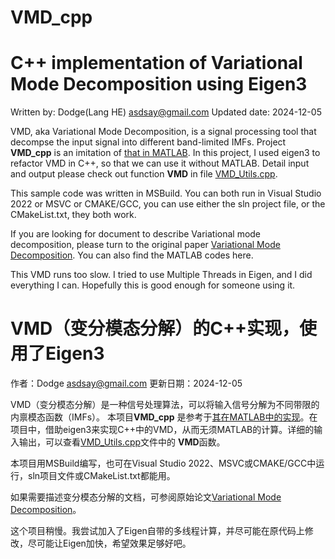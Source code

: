 # VMD_cpp

# C++ implementation of Variational Mode Decomposition using Eigen3
Written by: Dodge(Lang HE) asdsay@gmail.com
Updated date: 2024-12-05

VMD, aka Variational Mode Decomposition, is a signal processing tool that decompse the input signal into different band-limited IMFs. 
Project **VMD_cpp**  is an imitation of [that in MATLAB](https://ww2.mathworks.cn/help/wavelet/ref/vmd.html). In this project, I used eigen3 to refactor VMD in C++, so that we can use it without MATLAB. 
Detail input and output please check out function **VMD** in file [VMD_Utils.cpp](https://github.com/DodgeHo/VMD_cpp/blob/master/VMD_Utils.cpp).

This sample code was written in MSBuild. You can both run in Visual Studio 2022 or MSVC or CMAKE/GCC, you can use either the sln project file, or the CMakeList.txt, they both work.

If you are looking for document to describe Variational mode decomposition, please turn to the original paper [Variational Mode Decomposition](https://ieeexplore.ieee.org/document/6655981). You can also find the MATLAB codes here.

This VMD runs too slow. I tried to use Multiple Threads in Eigen, and I did everything I can. Hopefully this is good enough for someone using it.


# VMD（变分模态分解）的C++实现，使用了Eigen3

作者：Dodge asdsay@gmail.com 
更新日期：2024-12-05

VMD（变分模态分解）是一种信号处理算法，可以将输入信号分解为不同带限的内禀模态函数（IMFs）。
本项目**VMD_cpp** 是参考于[其在MATLAB中的实现](https://ww2.mathworks.cn/help/wavelet/ref/vmd.html)。在项目中，借助eigen3来实现C++中的VMD，从而无须MATLAB的计算。详细的输入输出，可以查看[VMD_Utils.cpp](https://github.com/DodgeHo/VMD_cpp/blob/master/VMD_Utils.cpp)文件中的 **VMD**函数。

本项目用MSBuild编写，也可在Visual Studio 2022、MSVC或CMAKE/GCC中运行，sln项目文件或CMakeList.txt都能用。

如果需要描述变分模态分解的文档，可参阅原始论文[Variational Mode Decomposition](https://ieeexplore.ieee.org/document/6655981)。

这个项目稍慢。我尝试加入了Eigen自带的多线程计算，并尽可能在原代码上修改，尽可能让Eigen加快，希望效果足够好吧。
